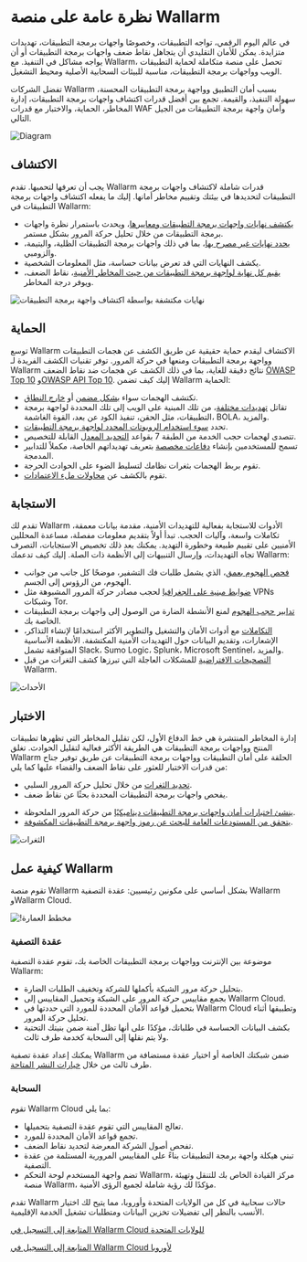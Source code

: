 # نظرة عامة على منصة Wallarm

في عالم اليوم الرقمي، تواجه التطبيقات، وخصوصًا واجهات برمجة التطبيقات، تهديدات متزايدة. يمكن للأمان التقليدي أن يتجاهل نقاط ضعف واجهات برمجة التطبيقات أو أن يواجه مشاكل في التنفيذ. مع Wallarm، تحصل على منصة متكاملة لحماية التطبيقات الويب وواجهات برمجة التطبيقات، مناسبة للبيئات السحابية الأصلية ومحيط التشغيل.

تفضل الشركات Wallarm بسبب أمان التطبيق وواجهة برمجة التطبيقات المحسنة، سهولة التنفيذ، والقيمة. تجمع بين أفضل قدرات اكتشاف واجهات برمجة التطبيقات، إدارة المخاطر، الحماية، والاختبار مع قدرات WAF وأمان واجهة برمجة التطبيقات من الجيل التالي.

![Diagram](../images/about-wallarm-waf/overview/wallarm-features.png)

## الاكتشاف

يجب أن تعرفها لتحميها. تقدم Wallarm قدرات شاملة لاكتشاف واجهات برمجة التطبيقات لتحديدها في بيئتك وتقييم مخاطر أمانها. إليك ما يفعله اكتشاف واجهات برمجة التطبيقات في Wallarm:

* [يكتشف نهايات واجهات برمجة التطبيقات ومعاييرها](../api-discovery/overview.md)، ويحدث باستمرار نظرة واجهات برمجة التطبيقات من خلال تحليل حركة المرور بشكل مستمر.
* [يحدد نهايات غير مصرح بها](../api-discovery/rogue-api.md)، بما في ذلك واجهات برمجة التطبيقات الظلية، واليتيمة، والزومبي.
* يكشف النهايات التي قد تعرض بيانات حساسة، مثل المعلومات الشخصية.
* [يقيم كل نهاية لواجهة برمجة التطبيقات من حيث المخاطر الأمنية](../api-discovery/risk-score.md)، نقاط الضعف، ويوفر درجة المخاطر.

![نهايات مكتشفة بواسطة اكتشاف واجهة برمجة التطبيقات](../images/about-wallarm-waf/api-discovery/discovered-api-endpoints.png)

## الحماية

توسع Wallarm الاكتشاف ليقدم حماية حقيقية عن طريق الكشف عن هجمات التطبيقات وواجهة برمجة التطبيقات ومنعها في حركة المرور. توفر تقنيات الكشف الفريدة لـ Wallarm نتائج دقيقة للغاية، بما في ذلك الكشف عن هجمات ضد نقاط الضعف [OWASP Top 10](https://owasp.org/www-project-top-ten/) و[OWASP API Top 10](https://owasp.org/www-project-api-security/). إليك كيف تضمن Wallarm الحماية:

* تكتشف الهجمات سواء [بشكل مضمن](../installation/inline/overview.md) أو [خارج النطاق](../installation/oob/overview.md).
* تقاتل [تهديدات مختلفة](../attacks-vulns-list.md)، من تلك المبنية على الويب إلى تلك المحددة لواجهة برمجة التطبيقات، مثل الحقن، تنفيذ الكود عن بعد، القوة الغاشمة، BOLA، والمزيد.
* تحدد [سوء استخدام الروبوتات المحدد لواجهة برمجة التطبيقات](../api-abuse-prevention/overview.md).
* تتصدى لهجمات حجب الخدمة من الطبقة 7 بقواعد [التحديد المعدل](../user-guides/rules/rate-limiting.md) القابلة للتخصيص.
* تسمح للمستخدمين بإنشاء [دفاعات مخصصة](../user-guides/rules/regex-rule.md) بتعريف تهديداتهم الخاصة، مكملاً للتدابير المدمجة.
* تقوم بربط الهجمات بثغرات نظامك لتسليط الضوء على الحوادث الحرجة.
* تقوم بالكشف عن [محاولات ملء الاعتمادات](../about-wallarm/credential-stuffing.md).

## الاستجابة

تقدم لك Wallarm الأدوات للاستجابة بفعالية للتهديدات الأمنية، مقدمة بيانات معمقة، تكاملات واسعة، وآليات الحجب. تبدأ أولاً بتقديم معلومات مفصلة، مساعدة المحللين الأمنيين على تقييم طبيعة وخطورة التهديد. يمكنك بعد ذلك تخصيص الاستجابات، التصرف تجاه التهديدات، وإرسال التنبيهات إلى الأنظمة ذات الصلة. إليك كيف تدعمك Wallarm:

* [فحص الهجوم بعمق](../user-guides/events/check-attack.md)، الذي يشمل طلبات فك التشفير، موضحًا كل جانب من جوانب الهجوم، من الرؤوس إلى الجسم.
* [ضوابط مبنية على الجغرافيا](../user-guides/ip-lists/overview.md) لحجب مصادر حركة المرور المشبوهة مثل VPNs وشبكات Tor.
* [تدابير حجب الهجوم](../admin-en/configure-wallarm-mode.md#available-filtration-modes) لمنع الأنشطة الضارة من الوصول إلى واجهات برمجة التطبيقات الخاصة بك.
* [التكاملات](../user-guides/settings/integrations/integrations-intro.md) مع أدوات الأمان والتشغيل والتطوير الأكثر استخدامًا لإنشاء التذاكر، الإشعارات، وتقديم البيانات حول التهديدات الأمنية المكتشفة. الأنظمة الأساسية المتوافقة تشمل Slack، Sumo Logic، Splunk، Microsoft Sentinel، والمزيد.
* [التصحيحات الافتراضية](../user-guides/rules/vpatch-rule.md) للمشكلات العاجلة التي تبرزها كشف الثغرات من قبل Wallarm.

![الأحداث](../images/about-wallarm-waf/overview/events-with-attacks.png)

## الاختبار

إدارة المخاطر المنتشرة هي خط الدفاع الأول، لكن تقليل المخاطر التي تظهرها تطبيقات المنتج وواجهات برمجة التطبيقات هي الطريقة الأكثر فعالية لتقليل الحوادث. تغلق Wallarm الحلقة على أمان التطبيقات وواجهات برمجة التطبيقات عن طريق توفير جناح من قدرات الاختبار للعثور على نقاط الضعف والقضاء عليها كما يلي:

* [تحديد الثغرات](../user-guides/vulnerabilities.md) من خلال تحليل حركة المرور السلبي.
* يفحص واجهات برمجة التطبيقات المحددة بحثًا عن نقاط ضعف.
<!-- * [يختبر](../fast/openapi-security-testing.md) واجهات برمجة التطبيقات للكشف عن نقاط الضعف بناءً على مواصفات OpenAPI. -->
* [ينشئ اختبارات أمان واجهات برمجة التطبيقات ديناميكيًا](../vulnerability-detection/threat-replay-testing/overview.md) من حركة المرور الملحوظة.
* [يتحقق من المستودعات العامة للبحث عن رموز واجهة برمجة التطبيقات المكشوفة](../api-attack-surface/security-issues.md).

![الثغرات](../images/about-wallarm-waf/overview/vulnerabilities.png)

## كيفية عمل Wallarm

تقوم منصة Wallarm بشكل أساسي على مكونين رئيسيين: عقدة التصفية Wallarm وWallarm Cloud.

![!مخطط العمارة](../images/about-wallarm-waf/overview/filtering-node-cloud.png)

### عقدة التصفية

موضوعة بين الإنترنت وواجهات برمجة التطبيقات الخاصة بك، تقوم عقدة التصفية Wallarm:

* بتحليل حركة مرور الشبكة بأكملها للشركة وتخفيف الطلبات الضارة.
* بجمع مقاييس حركة المرور على الشبكة وتحميل المقاييس إلى Wallarm Cloud.
* بتحميل قواعد الأمان المحددة للمورد التي حددتها في Wallarm Cloud وتطبيقها أثناء تحليل حركة المرور.
* بكشف البيانات الحساسة في طلباتك، مؤكدًا على أنها تظل آمنة ضمن بنيتك التحتية ولا يتم نقلها إلى السحابة كخدمة طرف ثالث.

يمكنك إعداد عقدة تصفية Wallarm ضمن شبكتك الخاصة أو اختيار عقدة مستضافة من طرف ثالث من خلال [خيارات النشر المتاحة](../installation/supported-deployment-options.md).

### السحابة

تقوم Wallarm Cloud بما يلي:

* تعالج المقاييس التي تقوم عقدة التصفية بتحميلها.
* تجمع قواعد الأمان المحددة للمورد.
* تفحص أصول الشركة المعرضة لتحديد نقاط الضعف.
* تبني هيكلة واجهة برمجة التطبيقات بناءً على المقاييس المرورية المستلمة من عقدة التصفية.
* تضم واجهة المستخدم لوحة التحكم Wallarm، مركز القيادة الخاص بك للتنقل وتهيئة منصة Wallarm، مؤكدًا لك رؤية شاملة لجميع الرؤى الأمنية.

تقدم Wallarm حالات سحابية في كل من الولايات المتحدة وأوروبا، مما يتيح لك اختيار الأنسب بالنظر إلى تفضيلات تخزين البيانات ومتطلبات تشغيل الخدمة الإقليمية.

[المتابعة إلى التسجيل في Wallarm Cloud للولايات المتحدة](https://us1.my.wallarm.com/signup)

[المتابعة إلى التسجيل في Wallarm Cloud لأوروبا](https://my.wallarm.com/signup)